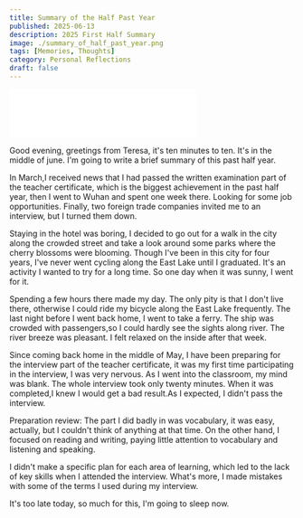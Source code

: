 ```yaml
---
title: Summary of the Half Past Year
published: 2025-06-13
description: 2025 First Half Summary
image: ./summary_of_half_past_year.png
tags: [Memories, Thoughts]
category: Personal Reflections
draft: false
---
```


<iframe 
  frameborder="no" 
  border="0" 
  marginwidth="0" 
  marginheight="0" 
  width=330 
  height=86 
  src="//music.163.com/outchain/player?type=2&id=2090223074&auto=1&height=66">
</iframe>



Good evening, greetings from Teresa, it's ten minutes to ten. It's in the middle of june. I'm going to write a brief summary of this past half year.

In March,I received news that I had passed the written examination part of the teacher certificate, which is the biggest achievement in the past half year, then I went to Wuhan and spent one week there. Looking for some job opportunities. Finally, two foreign trade companies invited me to an interview, but I turned them down.

Staying in the hotel was boring, I decided to go out for a walk in the city along the crowded street and take a look around some parks where the cherry blossoms were blooming. Though I've been in this city for four years, I've never went cycling along the East Lake until I graduated. It's an activity I wanted to try for a long time. So one day when it was sunny, I went for it. 

Spending a few hours there made my day. The only pity is that I don't live there, otherwise I could ride my bicycle along the East Lake frequently. The last night before I went back home, I went to take a ferry. The ship was crowded with passengers,so I could hardly see the sights along river. The river breeze was pleasant. I felt relaxed on the inside after that week.

Since coming back home in the middle of May, I have been preparing for the interview part of the teacher certificate, it was my first time participating in the interview, I was very nervous. As I went into the classroom, my mind was blank. The whole interview took only twenty minutes. When it was completed,I knew I would get a bad result.As I expected, I didn't pass the interview.

Preparation review:
The part I did badly in was vocabulary, it was easy, actually, but I couldn't think of anything at that time. On the other hand, I focused on reading and writing, paying little attention to vocabulary and listening and speaking.

I didn't make a specific plan for each area of learning, which led to the lack of key skills when I attended the interview. What's more, I made mistakes with some of the terms I used during my interview.

It's too late today, so much for this, I'm going to sleep now.